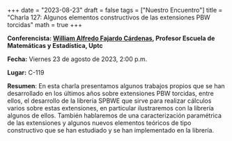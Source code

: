 +++
date  = "2023-08-23"
draft = false
tags  = ["Nuestro Encuentro"]
title = "Charla 127: Algunos elementos constructivos de las extensiones PBW torcidas"
math  = true
+++

**Conferencista: [William Alfredo Fajardo Cárdenas](https://matematicas.netlify.app/authors/fajardo-w/), Profesor Escuela de Matemáticas y Estadística, Uptc** 

**Fecha:** Viernes 23 de agosto de 2023, 2:00 p.m.

**Lugar:** C-119

**Resumen**: En esta charla presentamos algunos trabajos propios que se han desarrollado en los últimos años sobre extensiones PBW torcidas, entre ellos, el desarrollo de la librería SPBWE que sirve para realizar cálculos varios sobre estas extensiones, en particular ilustraremos con la librería algunos de ellos. También hablaremos de una caracterización paramétrica de las extensiones y algunos nuevos elementos teóricos de tipo constructivo que se han estudiado y se han implementado en la librería.

